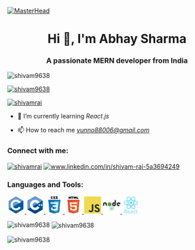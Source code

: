 [![MasterHead](https://legiit-service.s3.amazonaws.com/93e4fef79f1dc82d1925af4add34e169/7b140ec924ec2f42c05e1ffa8a91673d.png)]()
<h1 align="center">Hi 👋, I'm Abhay Sharma</h1>
<h3 align="center">A passionate MERN developer from India</h3>

<p align="left"> <img src="https://komarev.com/ghpvc/?username=shivam9638&label=Profile%20views&color=0e75b6&style=flat" alt="shivam9638" /> </p>

<p align="left"> <a href="https://github.com/ryo-ma/github-profile-trophy"><img src="https://github-profile-trophy.vercel.app/?username=shivam9638" alt="shivam9638" /></a> </p>

<p align="left"> <a href="https://www.linkedin.com/in/abhay34/" target="blank"><img src="https://img.shields.io/twitter/follow/abhay?logo=twitter&style=for-the-badge" alt="shivamrai" /></a> </p>

- 🌱 I’m currently learning *React.js*

- 📫 How to reach me *yunno88006@gmail.com*

<h3 align="left">Connect with me:</h3>
<p align="left">
<a href="https://twitter.com/shivam92300499" target="blank"><img align="center" src="https://raw.githubusercontent.com/rahuldkjain/github-profile-readme-generator/master/src/images/icons/Social/twitter.svg" alt="shivamrai" height="30" width="40" /></a>
<a href="www.linkedin.com/in/shivam-rai-5a3694249" target="blank"><img align="center" src="https://raw.githubusercontent.com/rahuldkjain/github-profile-readme-generator/master/src/images/icons/Social/linked-in-alt.svg" alt="www.linkedin.com/in/shivam-rai-5a3694249" height="30" width="40" /></a>
</p>

<h3 align="left">Languages and Tools:</h3>
<p align="left"> <a href="https://www.cprogramming.com/" target="_blank" rel="noreferrer"> <img src="https://raw.githubusercontent.com/devicons/devicon/master/icons/c/c-original.svg" alt="c" width="40" height="40"/> </a> <a href="https://www.w3schools.com/cpp/" target="_blank" rel="noreferrer"> <img src="https://raw.githubusercontent.com/devicons/devicon/master/icons/cplusplus/cplusplus-original.svg" alt="cplusplus" width="40" height="40"/> </a> <a href="https://www.w3schools.com/css/" target="_blank" rel="noreferrer"> <img src="https://raw.githubusercontent.com/devicons/devicon/master/icons/css3/css3-original-wordmark.svg" alt="css3" width="40" height="40"/> </a> <a href="https://www.w3.org/html/" target="_blank" rel="noreferrer"> <img src="https://raw.githubusercontent.com/devicons/devicon/master/icons/html5/html5-original-wordmark.svg" alt="html5" width="40" height="40"/> </a> <a href="https://developer.mozilla.org/en-US/docs/Web/JavaScript" target="_blank" rel="noreferrer"> <img src="https://raw.githubusercontent.com/devicons/devicon/master/icons/javascript/javascript-original.svg" alt="javascript" width="40" height="40"/> </a> <a href="https://nodejs.org" target="_blank" rel="noreferrer"> <img src="https://raw.githubusercontent.com/devicons/devicon/master/icons/nodejs/nodejs-original-wordmark.svg" alt="nodejs" width="40" height="40"/> </a> <a href="https://reactjs.org/" target="_blank" rel="noreferrer"> <img src="https://raw.githubusercontent.com/devicons/devicon/master/icons/react/react-original-wordmark.svg" alt="react" width="40" height="40"/> </a> </p>

<p><img align="left" src="https://github-readme-stats.vercel.app/api/top-langs?username=shivam9638&show_icons=true&locale=en&layout=compact" alt="shivam9638" /></p>

<p>&nbsp;<img align="center" src="https://github-readme-stats.vercel.app/api?username=shivam9638&show_icons=true&locale=en" alt="shivam9638" /></p>

<p><img align="center" src="https://github-readme-streak-stats.herokuapp.com/?user=shivam9638&" alt="shivam9638" /></p>
